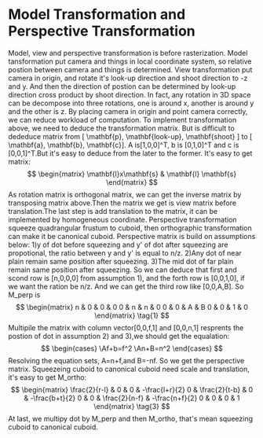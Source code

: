 # Model Transformation and Perspective Transformation
Model, view and perspective transformation is before rasterization. 
Model tansformation put camera and things in local coordinate system, so relative postion between camera and things is determined.
View transformation put camera in origin, and rotate it's look-up direction and shoot direction to -z and y. And then the direction of postion can be determined by look-up direction cross product by shoot direction. In fact, any rotation in 3D space can be decompose into three rotations, one is around x, another is around y and the other is z. By placing camera in origin and point camera correctly, we can reduce workload of computation.
To implement transformation above, we need to deduce the transformation matrix. But is difficult to dededuce matrix from \[ \mathbf{p}, \mathbf{look-up}, \mathbf{shoot} \] to \[ \mathbf{a}, \mathbf{b}, \mathbf{c}\]. A is\[1,0,0\]^T, b is \[0,1,0\]^T and c is \[0,0,1\]^T.But it's easy to deduce from the later to the former. It's easy to get matrix:
$$
\begin{matrix}
    \mathbf{l}x\mathbf{s} & \mathbf{l} \mathbf{s}
\end{matrix}
$$
As rotation matrix is orthogonal matrix, we can get the inverse matrix by transposing matrix above.Then the matrix we get is view matrix before translation.The last step is add translation to the matrix, it can be implemented by homogeneous coordinate.
Perspective transformation squeeze quadrangular frustum to cuboid, then orthographic transformation can make it be canonical cuboid.
Perspective matrix is build on assumptions below:
    1)y of dot before squeezing and y' of dot after squeezing are propotional, the ratio between y and y' is equal to n/z.
    2)Any dot of near plain remain same position after squeezing.
    3)The mid dot of far plain remain same position after squeezing.
So we can deduce that first and scond row is \[n,0,0,0\] from assumption 1), and the forth row is \[0,0,1,0\], if we want the ration be n/z.
And we can get the third row like \[0,0,A,B\]. So M_perp is 
$$
    \begin{matrix}
    n & 0 & 0 & 0
    0 & n & n & 0
    0 & 0 & A & B
    0 & 0 & 1 & 0
    \end{matrix} \tag{1}
$$
Multipile the matrix with column vector\[0,0,f,1\] and \[0,0,n,1\] resprents the postion of dot in assumption 2) and 3),we should get the equalation:
$$
\begin{cases}
    \Af+b=f^2
    \An+B=n^2
\end{cases}
$$
Resolving the equation sets, A=n+f,and B=-nf. So we get the perspective matrix.
Squeezeing cuboid to canonical cuboid need scale and translation, it's easy to get M_ortho:
$$
\begin{matrix}
    \frac{2}{r-l} & 0 & 0 & -\frac{l+r}{2}
    0 & \frac{2}{t-b} & 0 & -\frac{b+t}{2}
    0 & 0 & \frac{2}{n-f} & -\frac{n+f}{2}
    0 & 0 & 0 & 1
\end{matrix} \tag{3}
$$
At last, we multipy dot by M_perp and then M_ortho, that's mean squeezing cuboid to canonical cuboid.

